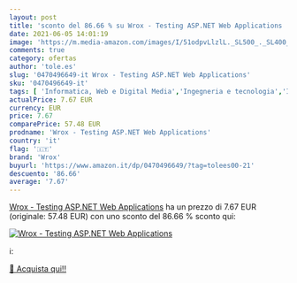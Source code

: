 ```yaml
---
layout: post
title: 'sconto del 86.66 % su Wrox - Testing ASP.NET Web Applications  '
date: 2021-06-05 14:01:19
image: 'https://m.media-amazon.com/images/I/51odpvLlzlL._SL500_._SL400_.jpg'
comments: true
category: ofertas
author: 'tole.es'
slug: '0470496649-it Wrox - Testing ASP.NET Web Applications'
sku: '0470496649-it'
tags: [ 'Informatica, Web e Digital Media','Ingegneria e tecnologia','Internet','Libri','Programmazione','Scienze, tecnologia e medicina','wrox', ]
actualPrice: 7.67 EUR
currency: EUR
price: 7.67
comparePrice: 57.48 EUR
prodname: 'Wrox - Testing ASP.NET Web Applications'
country: 'it'
flag: '🇮🇹'
brand: 'Wrox'
buyurl: 'https://www.amazon.it/dp/0470496649/?tag=tolees00-21'
descuento: '86.66'
average: '7.67'
---
```


[Wrox - Testing ASP.NET Web Applications](https://www.amazon.it/dp/0470496649/?tag=tolees00-21) ha un prezzo di 7.67 EUR (originale: 57.48 EUR) con uno sconto del 86.66 % sconto qui:

[![Wrox - Testing ASP.NET Web Applications](https://m.media-amazon.com/images/I/51odpvLlzlL._SL500_._SL400_.jpg)](https://www.amazon.it/dp/0470496649/?tag=tolees00-21)

ℹ️:


[🛒 Acquista qui!!](https://www.amazon.it/dp/0470496649/?tag=tolees00-21)
